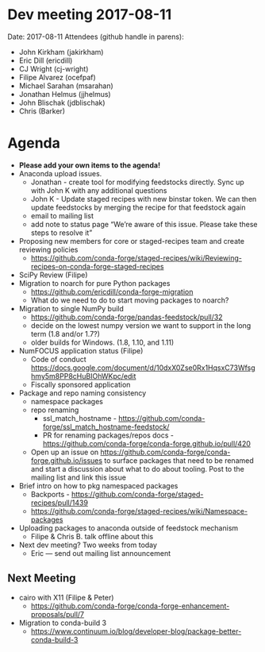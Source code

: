 # Dev meeting 2017-08-11
Date: 2017-08-11
Attendees (github handle in parens):

- John Kirkham (jakirkham)
- Eric Dill (ericdill)
- CJ Wright (cj-wright)
- Filipe Alvarez (ocefpaf)
- Michael Sarahan (msarahan)
- Jonathan Helmus (jjhelmus)
- John Blischak (jdblischak)
- Chris (Barker)


# Agenda
- **Please add your own items to the agenda!**
- Anaconda upload issues.
  - Jonathan - create tool for modifying feedstocks directly. Sync up with John K with any additional questions
  - John K - Update staged recipes with new binstar token. We can then update feedstocks by merging the recipe for that feedstock again
  - email to mailing list
  - add note to status page “We’re aware of this issue. Please take these steps <link> to resolve it”
- Proposing new members for core or staged-recipes team and create reviewing policies
  - https://github.com/conda-forge/staged-recipes/wiki/Reviewing-recipes-on-conda-forge-staged-recipes
- SciPy Review (Filipe)
- Migration to noarch for pure Python packages
  - https://github.com/ericdill/conda-forge-migration
  - What do we need to do to start moving packages to noarch?
- Migration to single NumPy build
  - https://github.com/conda-forge/pandas-feedstock/pull/32
  - decide on the lowest numpy version we want to support in the long term (1.8 and/or 1.7?)
  - older builds for Windows. (1.8, 1.10, and 1.11)
- NumFOCUS application status (Filipe)
  - Code of conduct https://docs.google.com/document/d/10dxX0Zse0Rx1HqsxC73Wfsghmy5m8PP8cHuBIOhWKpc/edit
  - Fiscally sponsored application
- Package and repo naming consistency
  - namespace packages
  - repo renaming
    - ssl_match_hostname - https://github.com/conda-forge/ssl_match_hostname-feedstock/
    - PR for renaming packages/repos docs - https://github.com/conda-forge/conda-forge.github.io/pull/420
  - Open up an issue on https://github.com/conda-forge/conda-forge.github.io/issues to surface packages that need to be renamed and start a discussion about what to do about tooling. Post to the mailing list and link this issue
- Brief intro on how to pkg namespaced packages
  - Backports - https://github.com/conda-forge/staged-recipes/pull/1439
  - https://github.com/conda-forge/staged-recipes/wiki/Namespace-packages
- Uploading packages to anaconda outside of feedstock mechanism
  - Filipe & Chris B. talk offline about this
- Next dev meeting? Two weeks from today
  - Eric — send out mailing list announcement


## Next Meeting
- cairo with X11 (Filipe & Peter)
  - https://github.com/conda-forge/conda-forge-enhancement-proposals/pull/7
- Migration to conda-build 3
  - https://www.continuum.io/blog/developer-blog/package-better-conda-build-3

